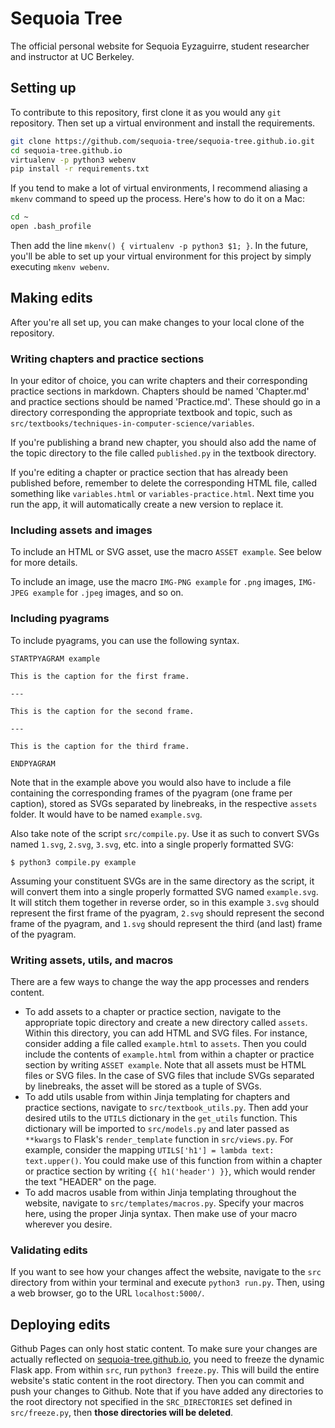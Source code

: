 # Sequoia Tree

The official personal website for Sequoia Eyzaguirre, student researcher and instructor at UC Berkeley.

## Setting up

To contribute to this repository, first clone it as you would any `git` repository. Then set up a virtual environment and install the requirements.

```bash
git clone https://github.com/sequoia-tree/sequoia-tree.github.io.git
cd sequoia-tree.github.io
virtualenv -p python3 webenv
pip install -r requirements.txt
```

If you tend to make a lot of virtual environments, I recommend aliasing a `mkenv` command to speed up the process. Here's how to do it on a Mac:

```bash
cd ~
open .bash_profile
```

Then add the line `mkenv() { virtualenv -p python3 $1; }`. In the future, you'll be able to set up your virtual environment for this project by simply executing `mkenv webenv`.

## Making edits

After you're all set up, you can make changes to your local clone of the repository.

### Writing chapters and practice sections

In your editor of choice, you can write chapters and their corresponding practice sections in markdown. Chapters should be named 'Chapter.md' and practice sections should be named 'Practice.md'. These should go in a directory corresponding the appropriate textbook and topic, such as `src/textbooks/techniques-in-computer-science/variables`.

If you're publishing a brand new chapter, you should also add the name of the topic directory to the file called `published.py` in the textbook directory.

If you're editing a chapter or practice section that has already been published before, remember to delete the corresponding HTML file, called something like `variables.html` or `variables-practice.html`. Next time you run the app, it will automatically create a new version to replace it.

### Including assets and images

To include an HTML or SVG asset, use the macro `ASSET example`. See below for more details.

To include an image, use  the macro `IMG-PNG example` for `.png` images, `IMG-JPEG example` for `.jpeg` images, and so on.

### Including pyagrams

To include pyagrams, you can use the following syntax.

```
STARTPYAGRAM example

This is the caption for the first frame.

---

This is the caption for the second frame.

---

This is the caption for the third frame.

ENDPYAGRAM
```

Note that in the example above you would also have to include a file containing the corresponding frames of the pyagram (one frame per caption), stored as SVGs separated by linebreaks, in the respective `assets` folder. It would have to be named `example.svg`.

Also take note of the script `src/compile.py`. Use it as such to convert SVGs named `1.svg`, `2.svg`, `3.svg`, etc. into a single properly formatted SVG:

```
$ python3 compile.py example
```

Assuming your constituent SVGs are in the same directory as the script, it will convert them into a single properly formatted SVG named `example.svg`. It will stitch them together in reverse order, so in this example `3.svg` should represent the first frame of the pyagram, `2.svg` should represent the second frame of the pyagram, and `1.svg` should represent the third (and last) frame of the pyagram.

### Writing assets, utils, and macros

There are a few ways to change the way the app processes and renders content.

* To add assets to a chapter or practice section, navigate to the appropriate topic directory and create a new directory called `assets`. Within this directory, you can add HTML and SVG files. For instance, consider adding a file called `example.html` to `assets`. Then you could include the contents of `example.html` from within a chapter or practice section by writing `ASSET example`. Note that all assets must be HTML files or SVG files. In the case of SVG files that include SVGs separated by linebreaks, the asset will be stored as a tuple of SVGs.
* To add utils usable from within Jinja templating for chapters and practice sections, navigate to `src/textbook_utils.py`. Then add your desired utils to the `UTILS` dictionary in the `get_utils` function. This dictionary will be imported to `src/models.py` and later passed as `**kwargs` to Flask's `render_template` function in `src/views.py`. For example, consider the mapping `UTILS['h1'] = lambda text: text.upper()`. You could make use of this function from within a chapter or practice section by writing `{{ h1('header') }}`, which would render the text "HEADER" on the page.
* To add macros usable from within Jinja templating throughout the website, navigate to `src/templates/macros.py`. Specify your macros here, using the proper Jinja syntax. Then make use of your macro wherever you desire.

### Validating edits

If you want to see how your changes affect the website, navigate to the `src` directory from within your terminal and execute `python3 run.py`. Then, using a web browser, go to the URL `localhost:5000/`.

## Deploying edits

Github Pages can only host static content. To make sure your changes are actually reflected on [sequoia-tree.github.io](sequoia-tree.github.io), you need to freeze the dynamic Flask app. From within `src`, run `python3 freeze.py`. This will build the entire website's static content in the root directory. Then you can commit and push your changes to Github. Note that if you have added any directories to the root directory not specified in the `SRC_DIRECTORIES` set defined in `src/freeze.py`, then **those directories will be deleted**.
